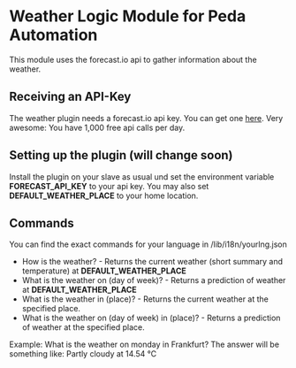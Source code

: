 # Weather Logic Module for Peda Automation

This module uses the forecast.io api to gather information about the weather.

## Receiving an API-Key
The weather plugin needs a forecast.io api key. You can get one [here](https://developer.forecast.io/). Very awesome: You have 1,000 free api calls per day. 

## Setting up the plugin (will change soon)
Install the plugin on your slave as usual und set the environment variable __FORECAST_API_KEY__ to your api key.
You may also set __DEFAULT_WEATHER_PLACE__ to your home location.

## Commands
You can find the exact commands for your language in /lib/i18n/yourlng.json
* How is the weather? - Returns the current weather (short summary and temperature) at __DEFAULT_WEATHER_PLACE__
* What is the weather on (day of week)? - Returns a prediction of weather at __DEFAULT_WEATHER_PLACE__
* What is the weather in (place)? - Returns the current weather at the specified place.
* What is the weather on (day of week) in (place)? - Returns a prediction of weather at the specified place.

Example: What is the weather on monday in Frankfurt? 
The answer will be something like: Partly cloudy at 14.54 °C
